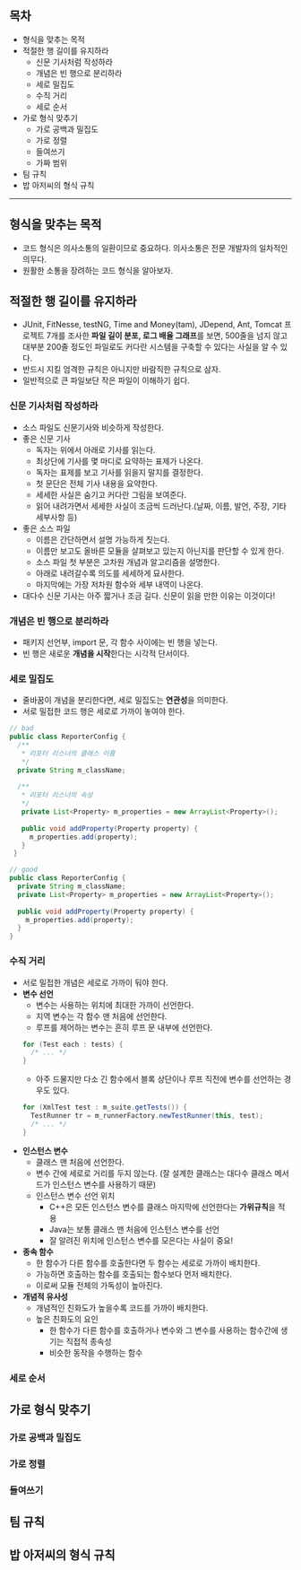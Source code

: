 ## 목차
+ 형식을 맞추는 목적
+ 적절한 행 길이를 유지하라
  + 신문 기사처럼 작성하라
  + 개념은 빈 행으로 분리하라
  + 세로 밀집도
  + 수직 거리
  + 세로 순서
+ 가로 형식 맞추기
  + 가로 공백과 밀집도
  + 가로 정렬
  + 들여쓰기
  + 가짜 범위
+ 팀 규칙
+ 밥 아저씨의 형식 규칙

----

## 형식을 맞추는 목적
+ 코드 형식은 의사소통의 일환이므로 중요하다. 의사소통은 전문 개발자의 일차적인 의무다.
+ 원활한 소통을 장려하는 코드 형식을 알아보자.

## 적절한 행 길이를 유지하라
+ JUnit, FitNesse, testNG, Time and Money(tam), JDepend, Ant, Tomcat 프로젝트 7개를 조사한 **파일 길이 분포, 로그 배율 그래프**를 보면, 500줄을 넘지 않고 대부분 200줄 정도인 파일로도 커다란 시스템을 구축할 수 있다는 사실을 알 수 있다.
+ 반드시 지킬 엄격한 규칙은 아니지만 바람직한 규칙으로 삼자.
+ 일반적으로 큰 파일보단 작은 파일이 이해하기 쉽다.

### 신문 기사처럼 작성하라
+ 소스 파일도 신문기사와 비슷하게 작성한다.
+ 좋은 신문 기사
  + 독자는 위에서 아래로 기사를 읽는다.
  + 최상단에 기사를 몇 마디로 요약하는 표제가 나온다.
  + 독자는 표제를 보고 기사를 읽을지 말지를 결정한다.
  + 첫 문단은 전체 기사 내용을 요약한다.
  + 세세한 사실은 숨기고 커다란 그림을 보여준다.
  + 읽어 내려가면서 세세한 사실이 조금씩 드러난다.(날짜, 이름, 발언, 주장, 기타 세부사항 등)
+ 좋은 소스 파일
  + 이름은 간단하면서 설명 가능하게 짓는다.
  + 이름만 보고도 올바른 모듈을 살펴보고 있는지 아닌지를 판단할 수 있게 한다.
  + 소스 파일 첫 부분은 고차원 개념과 알고리즘을 설명한다.
  + 아래로 내려갈수록 의도를 세세하게 묘사한다.
  + 마지막에는 가장 저차원 함수와 세부 내역이 나온다.
+ 대다수 신문 기사는 아주 짧거나 조금 길다. 신문이 읽을 만한 이유는 이것이다!

### 개념은 빈 행으로 분리하라
+ 패키지 선언부, import 문, 각 함수 사이에는 빈 행을 넣는다.
+ 빈 행은 새로운 **개념을 시작**한다는 시각적 단서이다.

### 세로 밀집도
+ 줄바꿈이 개념을 분리한다면, 세로 밀집도는 **연관성**을 의미한다.
+ 서로 밀접한 코드 행은 세로로 가까이 놓여야 한다.
```java
// bad
public class ReporterConfig {
  /**
   * 리포터 리스너의 클래스 이름
   */
  private String m_className;
  
  /**
   * 리포터 리스너의 속성
   */
   private List<Property> m_properties = new ArrayList<Property>();
   
   public void addProperty(Property property) {
     m_properties.add(property);
   }
 }
```
```java
// good
public class ReporterConfig {
  private String m_className;
  private List<Property> m_properties = new ArrayList<Property>();
  
  public void addProperty(Property property) {
    m_properties.add(property);
  }
}
```

### 수직 거리
+ 서로 밀접한 개념은 세로로 가까이 둬야 한다.
+ **변수 선언**
  + 변수는 사용하는 위치에 최대한 가까이 선언한다.
  + 지역 변수는 각 함수 맨 처음에 선언한다.
  + 루프를 제어하는 변수는 흔히 루프 문 내부에 선언한다.
  ```java
  for (Test each : tests) {
    /* ... */
  }
  ```
  + 아주 드물지만 다소 긴 함수에서 블록 상단이나 루프 직전에 변수를 선언하는 경우도 있다.
  ```java
  for (XmlTest test : m_suite.getTests()) {
    TestRunner tr = m_runnerFactory.newTestRunner(this, test);
    /* ... */
  }
  ```
+ **인스턴스 변수**
  + 클래스 맨 처음에 선언한다.
  + 변수 간에 세로로 거리를 두지 않는다. (잘 설계한 클래스는 대다수 클래스 메서드가 인스턴스 변수를 사용하기 때문)
  + 인스턴스 변수 선언 위치
    + C++은 모든 인스턴스 변수를 클래스 마지막에 선언한다는 **가위규칙**을 적용
    + Java는 보통 클래스 맨 처음에 인스턴스 변수를 선언
    + 잘 알려진 위치에 인스턴스 변수를 모은다는 사실이 중요!
+ **종속 함수**
  + 한 함수가 다른 함수를 호출한다면 두 함수는 세로로 가까이 배치한다.
  + 가능하면 호출하는 함수를 호출되는 함수보다 먼저 배치한다.
  + 이로써 모듈 전체의 가독성이 높아진다.
+ **개념적 유사성**
  + 개념적인 친화도가 높을수록 코드를 가까이 배치한다.
  + 높은 친화도의 요인
    + 한 함수가 다른 함수를 호출하거나 변수와 그 변수를 사용하는 함수간에 생기는 직접적 종속성
    + 비슷한 동작을 수행하는 함수

### 세로 순서

## 가로 형식 맞추기

### 가로 공백과 밀집도

### 가로 정렬

### 들여쓰기

## 팀 규칙

## 밥 아저씨의 형식 규칙











